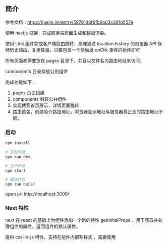 ## 简介

参考文档：https://juejin.im/entry/59791d8f6fb9a03c391b557e

使用 nextjs 框架，完成服务端页面生成和数据渲染。

使用 Link 组件完成客户端路由跳转，原理通过 location.history 的浏览器 API 保持历史路由。复用性强，只要包含一个能触发 onClik 事件的组件即可

所有页面都需要放在 pages 目录下，并且以文件名为路由地址来访问。

components 目录存放公用组件

完成功能如下：

1. pages 页面搭建
2. components 封装公共组件
3. 实现博客首页展示，详情页面跳转
4. 路由遮盖，创建简介路由地址，浏览器显示地址与服务器真正走的路由地址不同。

### 启动

```sh
npm install

# 开发环境
npm run dev

# 生产环境
npm start

# 编译打包
npm run build
```

open url http://localhost:3000/

### Next 特性

next 在 react 的基础上为组件添加一个新的特性 getInitialProps ，用于获取并处理组件的属性，返回组件的默认属性。

提供 css-in-js 特性，支持在组件内部写样式
，需要使用 <style jsx>标签来写 css。styled-jsx 的样式不会应用到子组件，如果想要该样式适用于子组件，可以在 styled-jsx 标签添加属性 global：<style jsx global>。
